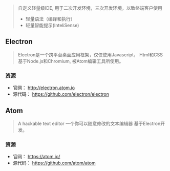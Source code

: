 > 自定义轻量级IDE, 用于二次开发环境，三次开发环境，以致终端客户使用
>* 轻量语法（编译和执行）
>* 轻量智能提示(InteliSense)

## Electron
> Electron是一个跨平台桌面应用框架，仅仅使用Javascript， Html和CSS
基于Node.js和Chromium, 被Atom编辑工具所使用。
### 资源
* 官网： http://electron.atom.io
* 源代码： https://github.com/electron/electron

## Atom
> A hackable text editor 一个你可以随意修改的文本编辑器
基于Electron开发。
### 资源
* 官网： https://atom.io/
* 源代码： https://github.com/atom/atom 